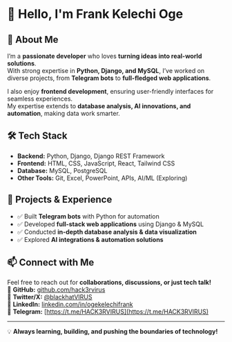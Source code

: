 # 👋 Hello, I'm Frank Kelechi Oge 

## 🚀 About Me  
I’m a **passionate developer** who loves **turning ideas into real-world solutions**.  
With strong expertise in **Python, Django, and MySQL**, I’ve worked on diverse projects, from **Telegram bots** to **full-fledged web applications**.  

I also enjoy **frontend development**, ensuring user-friendly interfaces for seamless experiences.  
My expertise extends to **database analysis, AI innovations, and automation**, making data work smarter.  

## 🛠️ Tech Stack  
- **Backend:** Python, Django, Django REST Framework 
- **Frontend:** HTML, CSS, JavaScript, React, Tailwind CSS
- **Database:** MySQL, PostgreSQL  
- **Other Tools:** Git, Excel, PowerPoint, APIs, AI/ML (Exploring)  

## 📌 Projects & Experience  
- ✅ Built **Telegram bots** with Python for automation  
- ✅ Developed **full-stack web applications** using Django & MySQL  
- ✅ Conducted **in-depth database analysis & data visualization**  
- ✅ Explored **AI integrations & automation solutions**  

## 📫 Connect with Me  
Feel free to reach out for **collaborations, discussions, or just tech talk!**  
🔗 **GitHub:** [github.com/hack3rvirus](https://github.com/hack3rvirus)  
🔗 **Twitter/X:** [@blackhatVIRUS](https://x.com/BuiltByFrank)  
🔗 **LinkedIn:** [linkedin.com/in/ogekelechifrank](https://www.linkedin.com/in/ogekelechifrank)  
🔗 **Telegram:** [https://t.me/HACK3RVIRUS](https://t.me/HACK3RVIRUS)  

---
💡 **Always learning, building, and pushing the boundaries of technology!**

<!---
hack3rvirus/hack3rvirus is a ✨ special ✨ repository because its `README.md` (this file) appears on your GitHub profile.
You can click the Preview link to take a look at your changes.
--->
